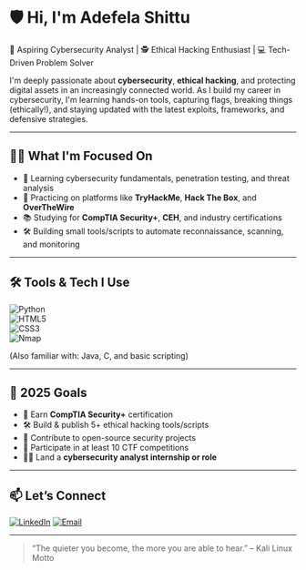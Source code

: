 # 🛡️ Hi, I'm Adefela Shittu

🚀 Aspiring Cybersecurity Analyst | 🕵️ Ethical Hacking Enthusiast | 💻 Tech-Driven Problem Solver

I'm deeply passionate about **cybersecurity**, **ethical hacking**, and protecting digital assets in an increasingly connected world. As I build my career in cybersecurity, I'm learning hands-on tools, capturing flags, breaking things (ethically!), and staying updated with the latest exploits, frameworks, and defensive strategies.

---

## 👨‍💻 What I'm Focused On
- 🔐 Learning cybersecurity fundamentals, penetration testing, and threat analysis
- 🧠 Practicing on platforms like **TryHackMe**, **Hack The Box**, and **OverTheWire**
- 📚 Studying for **CompTIA Security+**, **CEH**, and industry certifications
- 🛠 Building small tools/scripts to automate reconnaissance, scanning, and monitoring

---

## 🛠️ Tools & Tech I Use
![Python](https://img.shields.io/badge/Python-3776AB?style=for-the-badge&logo=python&logoColor=white)  
![HTML5](https://img.shields.io/badge/HTML5-E34F26?style=for-the-badge&logo=html5&logoColor=white)  
![CSS3](https://img.shields.io/badge/CSS3-1572B6?style=for-the-badge&logo=css3&logoColor=white)  
![Nmap](https://img.shields.io/badge/Nmap-004475?style=for-the-badge&logo=nmap&logoColor=white)

(Also familiar with: Java, C, and basic scripting)


---

## 🧭 2025 Goals
- 🧾 Earn **CompTIA Security+** certification
- 🛠 Build & publish 5+ ethical hacking tools/scripts
- 📝 Contribute to open-source security projects
- 🧩 Participate in at least 10 CTF competitions
- 🧑‍💻 Land a **cybersecurity analyst internship or role**

---

## 📫 Let’s Connect
[![LinkedIn](https://img.shields.io/badge/-LinkedIn-blue?style=for-the-badge&logo=linkedin&logoColor=white)](https://www.linkedin.com/in/adefela-shittu/)
[![Email](https://img.shields.io/badge/-Email-black?style=for-the-badge&logo=gmail)](mailto:adefela.shittu@gmail.com)


---

> “The quieter you become, the more you are able to hear.” – Kali Linux Motto
